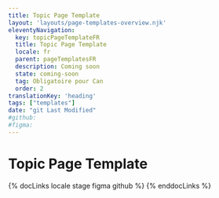 ```yaml
---
title: Topic Page Template
layout: 'layouts/page-templates-overview.njk'
eleventyNavigation:
  key: topicPageTemplateFR
  title: Topic Page Template
  locale: fr
  parent: pageTemplatesFR
  description: Coming soon
  state: coming-soon
  tag: Obligatoire pour Can
  order: 2
translationKey: 'heading'
tags: ["templates"]
date: "git Last Modified"
#github: 
#figma: 
---
```


# Topic Page Template

{% docLinks locale stage figma github %}
{% enddocLinks %}
